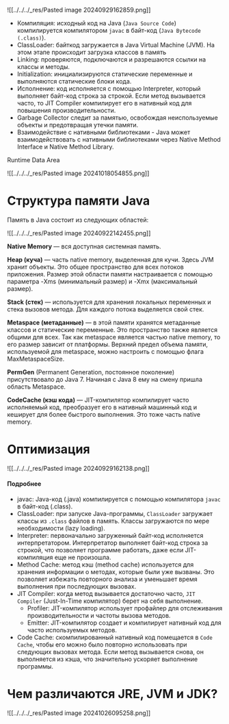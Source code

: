 ![[../../../_res/Pasted image 20240929162859.png]]

- Компиляция: исходный код на Java (`Java Source Code`) компилируется компилятором `javac` в байт-код (`Java Bytecode (.class)`).
- ClassLoader: байткод загружается в Java Virtual Machine (JVM). На этом этапе происходит загрузка классов в память
- Linking: проверяются, подключаются и разрешаются ссылки на классы и методы.
- Initialization: инициализируются статические переменные и выполняются статические блоки кода.
- Исполнение: код исполняется с помощью Interpreter, который выполняет байт-код строка за строкой. Если метод вызывается часто, то JIT Compiler компилирует его в нативный код для повышения производительности.
- Garbage Collector следит за памятью, освобождая неиспользуемые объекты и предотвращая утечки памяти.
- Взаимодействие с нативными библиотеками - Java может взаимодействовать с нативными библиотеками через Native Method Interface и Native Method Library.

Runtime Data Area

![[../../../_res/Pasted image 20241018054855.png]]

# Структура памяти Java

Память в Java состоит из следующих областей:

![[../../../_res/Pasted image 20240922142455.png]]

**Native Memory** — вся доступная системная память.

**Heap (куча)** — часть native memory, выделенная для кучи. Здесь JVM хранит объекты. Это общее пространство для всех потоков приложения. Размер этой области памяти настраивается с помощью параметра -Xms (минимальный размер) и -Xmx (максимальный размер).

**Stack (стек)** — используется для хранения локальных переменных и стека вызовов метода. Для каждого потока выделяется свой стек.

**Metaspace (метаданные)** — в этой памяти хранятся метаданные классов и статические переменные. Это пространство также является общими для всех. Так как metaspace является частью native memory, то его размер зависит от платформы. Верхний предел объема памяти, используемой для metaspace, можно настроить с помощью флага MaxMetaspaceSize.

**PermGen** (Permanent Generation, постоянное поколение) присутствовало до Java 7. Начиная с Java 8 ему на смену пришла область Metaspace.

**CodeCache (кэш кода)** — JIT-компилятор компилирует часто исполняемый код, преобразует его в нативный машинный код и кеширует для более быстрого выполнения. Это тоже часть native memory.

# Оптимизация

![[../../../_res/Pasted image 20240929162138.png]]

#### Подробнее 

- javac: Java-код (.java) компилируется с помощью компилятора `javac` в байт-код (.class).
- ClassLoader: при запуске Java-программы, `ClassLoader` загружает классы из `.class` файлов в память. Классы загружаются по мере необходимости (lazy loading).
- Interpreter: первоначально загруженный байт-код исполняется интерпретатором. Интерпретатор выполняет байт-код строка за строкой, что позволяет программе работать, даже если JIT-компиляция еще не произошла.
- Method Cache: метод кэш (method cache) используется для хранения информации о методах, которые были уже вызваны. Это позволяет избежать повторного анализа и уменьшает время выполнения при последующих вызовах.
- JIT Compiler: когда метод вызывается достаточно часто, `JIT Compiler` (Just-In-Time компилятор) берет на себя выполнение.
    - Profiler: JIT-компилятор использует профайлер для отслеживания производительности и частоты вызова методов.
    - Emitter: JIT-компилятор создает и компилирует нативный код для часто используемых методов.
- Code Cache: скомпилированный нативный код помещается в `Code Cache`, чтобы его можно было повторно использовать при следующих вызовах метода. Если метод вызывается снова, он выполняется из кэша, что значительно ускоряет выполнение программы.

# Чем различаются JRE, JVM и JDK?

![[../../../_res/Pasted image 20241026095258.png]]